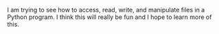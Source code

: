 I am trying to see how to access, read, write, and manipulate files in a Python program.
I think this will really be fun and I hope to learn more of this.

